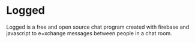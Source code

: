 # Logged
Logged is a free and open source chat program created with firebase and javascript to e=xchange messages between people in a chat room.
